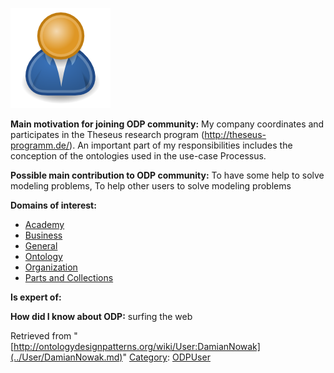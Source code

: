 [![Image:ODPUser.png](../images/a/a6/ODPUser.png)](../Image/ODPUser.png.md "Image:ODPUser.png")




  





__Main motivation for joining ODP community:__ My company coordinates and participates in the Theseus research program (http://theseus-programm.de/). An important part of my responsibilities includes the conception of the ontologies used in the use-case Processus.


__Possible main contribution to ODP community:__ To have some help to solve modeling problems, To help other users to solve modeling problems


__Domains of interest:__



* [Academy](../Community/Academy.md "Community:Academy")
* [Business](../Community/Business.md "Community:Business")
* [General](../Community/General.md "Community:General")
* [Ontology](../Community/Ontology-based_models.md "Community:Ontology")
* [Organization](../Community/Organization.md "Community:Organization")
* [Parts and Collections](../Community/Parts_and_Collections.md "Community:Parts and Collections")


__Is expert of:__


  

__How did I know about ODP:__ surfing the web






Retrieved from "[http://ontologydesignpatterns.org/wiki/User:DamianNowak](../User/DamianNowak.md)"
 [Category](http://ontologydesignpatterns.org/wiki/Special:Categories "Special:Categories"): [ODPUser](../Category/ODPUser.md "Category:ODPUser")